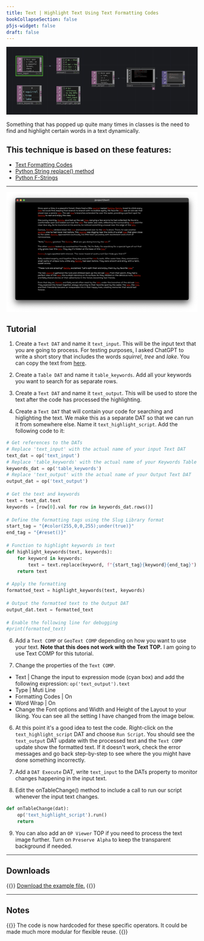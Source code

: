 ```yaml
---
title: Text | Highlight Text Using Text Formatting Codes
bookCollapseSection: false
p5js-widget: false
draft: false
---
```


[![Text highlight](./files/text-highlight.png)](./files/text-highlight.png)

Something that has popped up quite many times in classes is the need to find and highlight certain words in a text dynamically.

This technique is based on these features:
- 
- [Text Formatting Codes](https://docs.derivative.ca/Text_Formatting_Codes)
- [Python String replace() method](https://www.w3schools.com/python/ref_string_replace.asp)
- [Python F-Strings](https://www.w3schools.com/python/python_string_formatting.asp)

---

[![Text highlight result](./files/result.png)](./files/result.png)

## Tutorial

1. Create a `Text DAT` and name it `text_input`. This will be the input text that you are going to process. For testing purposes, I asked ChatGPT to write a short story that includes the words *squirrel*, *tree* and *lake*. You can copy the text from [here](./files/story.txt).

2. Create a `Table DAT` and name it `table_keywords`. Add all your keywords you want to search for as separate rows.

3. Create a `Text DAT` and name it `text_output`. This will be used to store the text after the code has processed the highlighting.

4. Create a `Text DAT` that will contain your code for searching and higlighting the text. We make this as a separate DAT so that we can run it from somewhere else. Name it `text_highlight_script`. Add the following code to it:

```python
# Get references to the DATs
# Replace 'text_input' with the actual name of your input Text DAT
text_dat = op('text_input')
# Replace 'table_keywords' with the actual name of your Keywords Table DAT
keywords_dat = op('table_keywords')
# Replace 'text_output' with the actual name of your Output Text DAT
output_dat = op('text_output')  

# Get the text and keywords
text = text_dat.text
keywords = [row[0].val for row in keywords_dat.rows()]

# Define the formatting tags using the Slug Library format
start_tag = "{#color(255,0,0,255);under(true)}"
end_tag = "{#reset()}"

# Function to highlight keywords in text
def highlight_keywords(text, keywords):
    for keyword in keywords:
        text = text.replace(keyword, f"{start_tag}{keyword}{end_tag}")
    return text

# Apply the formatting
formatted_text = highlight_keywords(text, keywords)

# Output the formatted text to the Output DAT
output_dat.text = formatted_text

# Enable the following line for debugging
#print(formatted_text)
```

6. Add a `Text COMP` or `GeoText COMP` depending on how you want to use your text. **Note that this does not work with the Text TOP.** I am going to use Text COMP for this tutorial.

5. Change the properties of the `Text COMP`.
- Text | Change the input to expression mode (cyan box) and add the following expression: `op('text_output').text`
- Type | Muti Line
- Formatting Codes | On
- Word Wrap | On
- Change the Font options and Width and Height of the Layout to your liking. You can see all the setting I have changed from the image below.

6. At this point it's a good idea to test the code. Right-click on the `text_highlight_script` DAT and choose `Run Script`. You should see the `text_output` DAT update with the processed text and the `Text COMP` update show the formatted text. If it doesn't work, check the error messages and go back step-by-step to see where the you might have done something incorrectly. 

7. Add a `DAT Execute` DAT, write `text_input` to the DATs property to monitor changes happening in the input text.

8. Edit the onTableChange() method to include a call to run our script whenever the input text changes.

```python
def onTableChange(dat):
	op('text_highlight_script').run()
	return
```

9. You can also add an `OP Viewer` TOP if you need to process the text image further. Turn on `Preserve Alpha` to keep the transparent background if needed.

---

## Downloads

{{<hint info>}}
[Download the example file.](./files/TextKeywordHighlight.toe)
{{</hint>}}

---

## Notes

{{<hint warning>}}
The code is now hardcoded for these specific operators. It could be made much more modular for flexible reuse.
{{</hint>}}